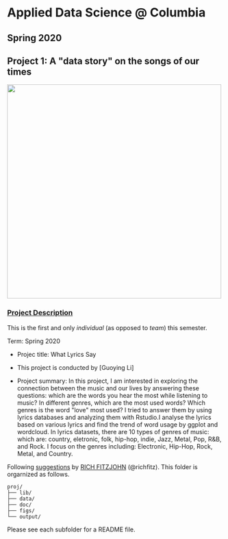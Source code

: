 # Applied Data Science @ Columbia
## Spring 2020
## Project 1: A "data story" on the songs of our times

<img src="figs/title1.jpeg" width="500">

### [Project Description](doc/)
This is the first and only *individual* (as opposed to *team*) this semester. 

Term: Spring 2020

+ Projec title: What Lyrics Say
+ This project is conducted by [Guoying Li]

+ Project summary: In this project, I am interested in exploring the connection between the music and our lives by answering these questions: which are the words you hear the most while listening to music? In different genres, which are the most used words? Which genres is the word "love" most used?  I tried to answer them by using lyrics databases and analyzing them with Rstudio.I analyse the lyrics based on various lyrics and find the trend of word usage by ggplot and wordcloud. In lyrics datasets, there are 10 types of genres of music: which are: country, eletronic, folk, hip-hop, indie, Jazz, Metal, Pop, R&B, and Rock. I focus on the genres including: Electronic, Hip-Hop, Rock, Metal, and Country.

Following [suggestions](http://nicercode.github.io/blog/2013-04-05-projects/) by [RICH FITZJOHN](http://nicercode.github.io/about/#Team) (@richfitz). This folder is orgarnized as follows.

```
proj/
├── lib/
├── data/
├── doc/
├── figs/
└── output/
```

Please see each subfolder for a README file.
